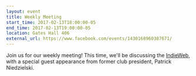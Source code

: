 ```yaml
---
layout: event
title: Weekly Meeting
start_time: 2017-02-13T18:00:00-05
end_time: 2017-02-13T19:00:00-05
location: Gates Hall 406
external_url: https://www.facebook.com/events/1430168960387671/
---
```


Join us for our weekly meeting! This time, we'll be discussing
the [IndieWeb](https://indieweb.org/), with a special guest appearance
from former club president, Patrick Niedzielski.
